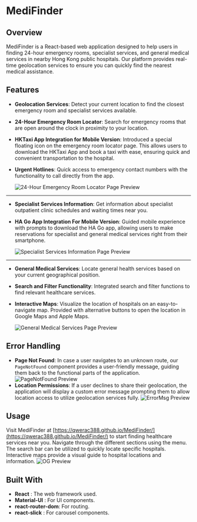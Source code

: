 # MediFinder

## Overview

MediFinder is a React-based web application designed to help users in finding 24-hour emergency rooms, specialist services, and general medical services in nearby Hong Kong public hospitals. Our platform provides real-time geolocation services to ensure you can quickly find the nearest medical assistance.

## Features

- **Geolocation Services**: Detect your current location to find the closest emergency room and specialist services available.

- **24-Hour Emergency Room Locator**: Search for emergency rooms that are open around the clock in proximity to your location.

- **HKTaxi App Integration for Mobile Version**: Introduced a special floating icon on the emergency room locator page. This allows users to download the HKTaxi App and book a taxi with ease, ensuring quick and convenient transportation to the hospital.

- **Urgent Hotlines**: Quick access to emergency contact numbers with the functionality to call directly from the app.

  ![24-Hour Emergency Room Locator Page Preview](/PreviewPictures/WaitTimePagePreview.png)

---

- **Specialist Services Information**: Get information about specialist outpatient clinic schedules and waiting times near you.

- **HA Go App Integration For Mobile Version**: Guided mobile experience with prompts to download the HA Go app, allowing users to make reservations for specialist and general medical services right from their smartphone.

  ![Specialist Services Information Page Preview](/PreviewPictures/SpecialistServicePagePreview.png)

---

- **General Medical Services**: Locate general health services based on your current geographical position.

- **Search and Filter Functionality**: Integrated search and filter functions to find relevant healthcare services.

- **Interactive Maps**: Visualize the location of hospitals on an easy-to-navigate map. Provided with alternative buttons to open the location in Google Maps and Apple Maps.

  ![General Medical Services Page Preview](/PreviewPictures/GeneralServicePagePreview.png)

## Error Handling

- **Page Not Found**: In case a user navigates to an unknown route, our `PageNotFound` component provides a user-friendly message, guiding them back to the functional parts of the application.
  ![PageNotFound Preview](/PreviewPictures/PageNotFound1.png)
- **Location Permissions**: If a user declines to share their geolocation, the application will display a custom error message prompting them to allow location access to utilize geolocation services fully.
  ![ErrorMsg Preview](/PreviewPictures/ErrorMsg1.png)

## Usage

Visit MediFinder at [https://qwerac388.github.io/MediFinder/](https://qwerac388.github.io/MediFinder/) to start finding healthcare services near you. Navigate through the different sections using the menu. The search bar can be utilized to quickly locate specific hospitals. Interactive maps provide a visual guide to hospital locations and information.
![OG Preview](/PreviewPictures/OGPreview.jpg)

## Built With

- **React** : The web framework used.
- **Material-UI** : For UI components.
- **react-router-dom**: For routing.
- **react-slick** : For carousel components.
